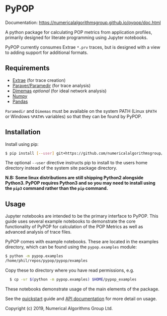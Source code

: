 # PyPOP

Documentation: https://numericalalgorithmsgroup.github.io/pypop/doc.html

A python package for calculating POP metrics from application profiles, primarily designed for
literate programming using Jupyter notebooks.

PyPOP currently consumes Extrae `*.prv` traces, but is designed with a view to adding support for
additional formats.

## Requirements

  * [Extrae] (for trace creation)
  * [Paraver/Paramedir] (for trace analysis)
  * [Dimemas] *optional* (for ideal network analysis)
  * [Numpy]
  * [Pandas]

[Extrae]: https://tools.bsc.es/extrae
[Paraver/Paramedir]: https://tools.bsc.es/paraver#batchprocessing
[Dimemas]: https://tools.bsc.es/dimemas
[Numpy]: https://numpy.org/
[Pandas]: https://pandas.pydata.org/


``Paramedir`` and ``Dimemas`` must be available on the system PATH (Linux ``$PATH`` or Windows
``%PATH%`` variables) so that they can be found by PyPOP.

## Installation

Install using pip:

```bash
$ pip install [--user] git+https://github.com/numericalalgorithmsgroup/pypop
```

The optional `--user` directive instructs pip to install to the users home directory instead of the
system site package directory.

**N.B: Some linux distributions are still shipping Python2 alongside Python3. PyPOP requires
Python3 and so you may need to install using the `pip3` command rather than the `pip` command.**

## Usage

Jupyter notebooks are intended to be the primary interface to PyPOP.  This guide uses several
example notebooks to demonstrate the core functionality of PyPOP for calculation of the POP Metrics
as well as advanced analysis of trace files.

PyPOP comes with example notebooks. These are located in the examples directory, which can be
found using the `pypop.examples` module:

```bash
$ python -m pypop.examples
/home/phil/repos/pypop/pypop/examples
```

Copy these to directory where you have read permissions, e.g.

```bash
  $ cp -vr $(python -m pypop.examples) $HOME/pypop_examples
```

These notebooks demonstrate usage of the main elements of the package.

See the [quickstart] guide and [API documentation] for more detail on usage.

[quickstart]: https://numericalalgorithmsgroup.github.io/pypop/quickstart.html
[API documentation]: https://numericalalgorithmsgroup.github.io/pypop/api/pypop.html

Copyright (c) 2019, Numerical Algorithms Group Ltd.
